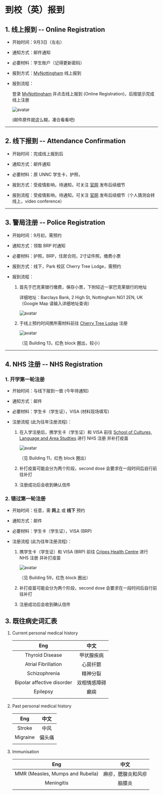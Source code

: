 <!-- 
Author:     Kejia Wu
Version:    1.2
Email:      kobenorriswu@gmail.com
-->

# 到校（英）报到

## 1. 线上报到 -- Online Registration

* 开始时间：9月3日（左右）

* 通知方式：邮件通知

* 必要材料：学生账户（记得更新密码）

* 报到方式：[MyNottingham](https://mynottingham.nottingham.ac.uk) 线上报到

* 报到流程：

    登录 [MyNottingham](https://mynottingham.nottingham.ac.uk) 并点击线上报到 (Online Registration)，后按提示完成线上注册

    ![avatar](../image/Chap01-Entry/registration/online-registration-process.png)

    (邮件原件就这么糊，凑合看看吧)

----

## 2. 线下报到 -- Attendance Confirmation

* 开始时间：完成线上报到后

* 通知方式：邮件通知

* 必要材料：原 UNNC 学生卡，护照，

* 报到方式：受疫情影响，待通知，可关注 [官网](https://www.nottingham.ac.uk/studentservices/servicedetails/registration/attendance-confirmation.aspx) 发布后续细节

* 报到流程：受疫情影响，待通知，可关注 [官网](https://www.nottingham.ac.uk/studentservices/servicedetails/registration/attendance-confirmation.aspx) 发布后续细节（个人猜测会转线上，video conference）

----

## 3. 警局注册 -- Police Registration

* 开始时间：9月初，需预约

* 通知方式：领取 BRP 时通知

* 必要材料：护照，BRP，住房合同，2寸证件照，缴费小票

* 报到方式：线下，Park 校区 Cherry Tree Lodge，需预约

* 报到流程：

    1. 首先于巴克莱银行缴费，保存小票，下附较近一家巴克莱银行的地址
    
        详细地址：Barclays Bank, 2 High St, Nottingham NG1 2EN, UK （Google Map 请输入详细地址查询）

        ![avatar](../image/Chap01-Entry/registration/barclays-bank-location.jpg)
    
    2. 于线上预约时间携所需材料前往 [Cherry Tree Lodge](https://www.nottingham.ac.uk/currentstudents/international-students/index.aspx) 注册

        ![avatar](../image/Chap01-Entry/registration/cherry-tree-lodge.jpg)

        （见 Building 13，红色 block 圈出，较小）

----

## 4. NHS 注册 -- NHS Registration

### 1. 开学第一轮注册

* 开始时间：与线下报到一致 (今年待通知)

* 通知方式：邮件

* 必要材料：学生卡（学生证），VISA (材料现场填写)

* 注册流程 (此为往年注册流程)：

    1. 在入学注册后，携学生卡（学生证）和 VISA 前往 [School of Cultures, Language and Area Studties](https://www.nottingham.ac.uk/clas/index.aspx) 进行 NHS 注册 并补打疫苗

        ![avatar](../image/Chap01-Entry/registration/bell-tower.png)

        （见 Building 11，红色 block 圈出）

    2. 补打疫苗可能会分为两个阶段，second dose 会要求在一段时间后自行前往补打

    3. 注册成功后会收到确认信件


### 2. 错过第一轮注册

* 开始时间：任意，需 **网上** 或 **线下** 预约

<!-- * 通知方式：短信，电话或邮件

* 必要材料：申请表，BRP，住房合同

* 注册流程：

    1. **[Register with a GP practice](https://www.nhs.uk/using-the-nhs/nhs-services/gps/how-to-register-with-a-gp-practice/)**

        * 于 [NHS 官网](https://www.nhs.uk/service-search/find-a-gp) 找到自己住所所在辖区的 GP (官网数据可能不准确，需致电 111 或具体 GP Office 了解自己是否真的属于该 GP，否则 GP 有权拒绝你的申请)

        * 于 [GOV.UK](https://www.gov.uk/government/publications/gms1) 或 线下(GP Office) 获取 申请表，并填写完整 (内容为既往病史和个人身体信息)。填写完整后送回 GP Office 审批

        * 等待数个工作日 (可能因疫情等情况无限推迟) 通过所留联系方式通知结果，注册完成后可以进行 GP 预约 (若有需要，建议提前注册)

    2. **[Change your GP practice](https://www.nhs.uk/using-the-nhs/nhs-services/gps/how-to-register-with-a-gp-practice/)**

        * 于原 GP Office 通知改变 GP 要求，并于新 GP Office 重新申请  -->

* 通知方式：邮件

* 必要材料：学生卡（学生证），VISA (BRP)

* 注册流程 (此为往年注册流程)：

    1. 携学生卡（学生证）和 VISA (BRP) 前往 [Cripps Health Centre](https://www.unhs.co.uk/) 进行 NHS 注册 并补打疫苗

        ![avatar](../image/Chap01-Entry/registration/cripps-health-centre.png)

        （见 Building 59，红色 block 圈出）

    2. 补打疫苗可能会分为两个阶段，second dose 会要求在一段时间后自行前往补打

    3. 注册成功后会收到确认信件

## 3. 既往病史词汇表

1. Current personal medical history

    | Eng | 中文 |
    | :------------: | :----------: |
    | Thyroid Disease | 甲状腺疾病 |
    | Atrial Fibrillation | 心房纤颤 |
    | Schizophrenia | 精神分裂 |
    | Bipolar affective disorder | 双相情感障碍 |
    | Epilepsy | 癫痫 |
    |  |  |

2. Past personal medical history

    | Eng            | 中文         |
    | :------------: | :----------: |
    | Stroke | 中风 |
    | Migraine | 偏头痛 |
    |  |  |

3. Immunisation

    | Eng            | 中文         |
    | :------------: | :----------: |
    | MMR (Measles, Mumps and Rubella) | 麻疹，腮腺炎和风疹 |
    | Meningitis | 脑膜炎 |
    |  |  |